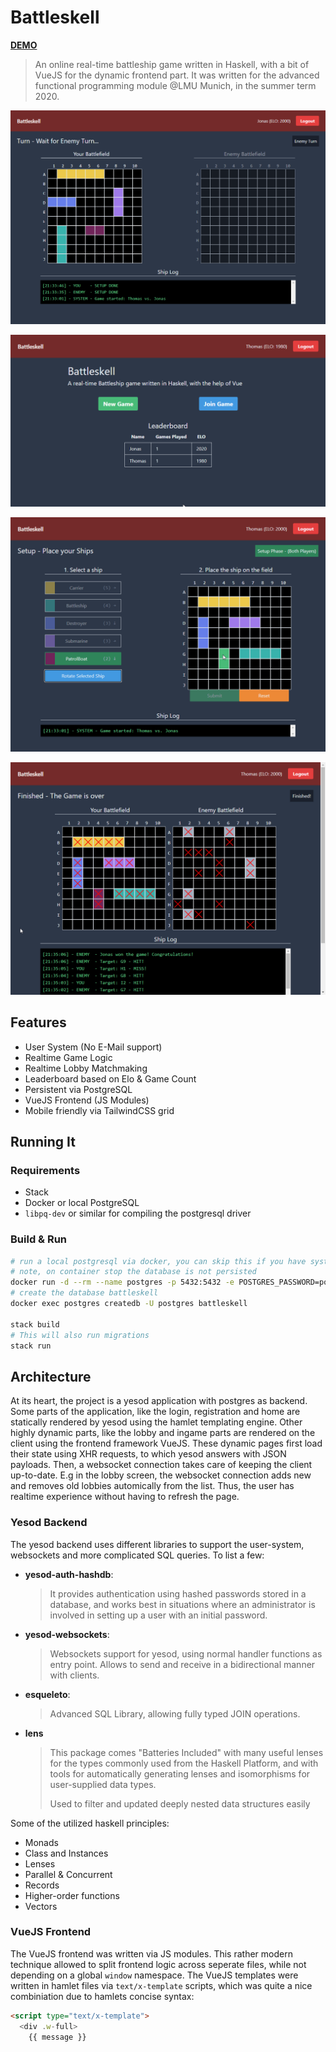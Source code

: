 # Battleskell

**[DEMO](https://battleskell.dellinger.dev/)**

> An online real-time battleship game written in Haskell, with a bit of VueJS for the dynamic frontend part. It was written for the advanced functional programming module @LMU Munich, in the summer term 2020.

![Ingame](.img/ingame.png)

![Home](.img/home.png)

![Setup](.img/setup.png)

![Finished](.img/finished.png)

## Features

- User System (No E-Mail support)
- Realtime Game Logic
- Realtime Lobby Matchmaking
- Leaderboard based on Elo & Game Count
- Persistent via PostgreSQL
- VueJS Frontend (JS Modules)
- Mobile friendly via TailwindCSS grid

## Running It

### Requirements

- Stack
- Docker or local PostgreSQL
- `libpq-dev` or similar for compiling the postgresql driver

### Build & Run

```sh
# run a local postgresql via docker, you can skip this if you have system wide postgresql installation
# note, on container stop the database is not persisted
docker run -d --rm --name postgres -p 5432:5432 -e POSTGRES_PASSWORD=postgres postgres:12-alpine
# create the database battleskell
docker exec postgres createdb -U postgres battleskell

stack build
# This will also run migrations
stack run
```

## Architecture

At its heart, the project is a yesod application with postgres as backend. Some parts of the application, like the login, registration and home are statically rendered by yesod using the hamlet templating engine. Other highly dynamic parts, like the lobby and ingame parts are rendered on the client using the frontend framework VueJS. These dynamic pages first load their state using XHR requests, to which yesod answers with JSON payloads. Then, a websocket connection takes care of keeping the client up-to-date. E.g in the lobby screen, the websocket connection adds new and removes old lobbies automically from the list. Thus, the user has realtime experience without having to refresh the page.

### Yesod Backend

The yesod backend uses different libraries to support the user-system, websockets and more complicated SQL queries. To list a few:

- **yesod-auth-hashdb**:
  > It provides authentication using hashed passwords stored in a database, and works best in situations where an administrator is involved in setting up a user with an initial password.
- **yesod-websockets**:
  > Websockets support for yesod, using normal handler functions as entry point. Allows to send and receive in a bidirectional manner with clients.
- **esqueleto**:
  > Advanced SQL Library, allowing fully typed JOIN operations.
- **lens**
  > This package comes "Batteries Included" with many useful lenses for the types commonly used from the Haskell Platform, and with tools for automatically generating lenses and isomorphisms for user-supplied data types.
  >
  > Used to filter and updated deeply nested data structures easily

Some of the utilized haskell principles:

- Monads
- Class and Instances
- Lenses
- Parallel & Concurrent
- Records
- Higher-order functions
- Vectors

### VueJS Frontend

The VueJS frontend was written via JS modules. This rather modern technique allowed to split frontend logic across seperate files, while not depending on a global `window` namespace. The VueJS templates were written in hamlet files via `text/x-template` scripts, which was quite a nice combiniation due to hamlets concise syntax:

```html
<script type="text/x-template">
  <div .w-full>
    {{ message }}
```
